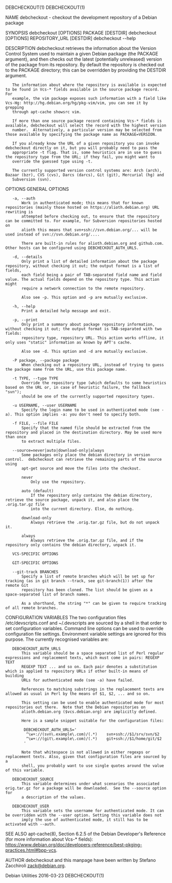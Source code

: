 DEBCHECKOUT(1)                                                                                                                      DEBCHECKOUT(1)

NAME
       debcheckout - checkout the development repository of a Debian package

SYNOPSIS
       debcheckout [OPTIONS] PACKAGE [DESTDIR]
       debcheckout [OPTIONS] REPOSITORY_URL [DESTDIR]
       debcheckout --help

DESCRIPTION
       debcheckout retrieves the information about the Version Control System used to maintain a given Debian package (the PACKAGE argument), and
       then checks out the latest (potentially unreleased) version of the package from its repository.  By default the repository is checked out
       to the PACKAGE directory; this can be overridden by providing the DESTDIR argument.

       The information about where the repository is available is expected to be found in Vcs-* fields available in the source package record. For
       example, the vim package exposes such information with a field like Vcs-Hg: http://hg.debian.org/hg/pkg-vim/vim, you can see it by grepping
       through apt-cache showsrc vim.

       If more than one source package record containing Vcs-* fields is available, debcheckout will select the record with the highest version
       number.  Alternatively, a particular version may be selected from those available by specifying the package name as PACKAGE=VERSION.

       If you already know the URL of a given repository you can invoke debcheckout directly on it, but you will probably need to pass the
       appropriate -t flag. That is, some heuristics are in use to guess the repository type from the URL; if they fail, you might want to
       override the guessed type using -t.

       The currently supported version control systems are: Arch (arch), Bazaar (bzr), CVS (cvs), Darcs (darcs), Git (git), Mercurial (hg) and
       Subversion (svn).

OPTIONS
       GENERAL OPTIONS

       -a, --auth
           Work in authenticated mode; this means that for known repositories (mainly those hosted on https://alioth.debian.org) URL rewriting is
           attempted before checking out, to ensure that the repository can be committed to. For example, for Subversion repositories hosted on
           alioth this means that svn+ssh://svn.debian.org/... will be used instead of svn://svn.debian.org/....

           There are built-in rules for alioth.debian.org and github.com. Other hosts can be configured using DEBCHECKOUT_AUTH_URLS.

       -d, --details
           Only print a list of detailed information about the package repository, without checking it out; the output format is a list of fields,
           each field being a pair of TAB-separated field name and field value. The actual fields depend on the repository type. This action might
           require a network connection to the remote repository.

           Also see -p. This option and -p are mutually exclusive.

       -h, --help
           Print a detailed help message and exit.

       -p, --print
           Only print a summary about package repository information, without checking it out; the output format is TAB-separated with two fields:
           repository type, repository URL. This action works offline, it only uses "static" information as known by APT's cache.

           Also see -d. This option and -d are mutually exclusive.

       -P package, --package package
           When checking out a repository URL, instead of trying to guess the package name from the URL, use this package name.

       -t TYPE, --type TYPE
           Override the repository type (which defaults to some heuristics based on the URL or, in case of heuristic failure, the fallback "svn");
           should be one of the currently supported repository types.

       -u USERNAME, --user USERNAME
           Specify the login name to be used in authenticated mode (see -a). This option implies -a: you don't need to specify both.

       -f FILE, --file FILE
           Specify that the named file should be extracted from the repository and placed in the destination directory. May be used more than once
           to extract multiple files.

       --source=never|auto|download-only|always
           Some packages only place the debian directory in version control.  debcheckout can retrieve the remaining parts of the source using
           apt-get source and move the files into the checkout.

           never
               Only use the repository.

           auto (default)
               If the repository only contains the debian directory, retrieve the source package, unpack it, and also place the .orig.tar.gz file
               into the current directory. Else, do nothing.

           download-only
               Always retrieve the .orig.tar.gz file, but do not unpack it.

           always
               Always retrieve the .orig.tar.gz file, and if the repository only contains the debian directory, unpack it.

       VCS-SPECIFIC OPTIONS

       GIT-SPECIFIC OPTIONS

       --git-track BRANCHES
           Specify a list of remote branches which will be set up for tracking (as in git branch --track, see git-branch(1)) after the remote Git
           repository has been cloned. The list should be given as a space-separated list of branch names.

           As a shorthand, the string "*" can be given to require tracking of all remote branches.

CONFIGURATION VARIABLES
       The two configuration files /etc/devscripts.conf and ~/.devscripts are sourced by a shell in that order to set configuration variables.
       Command line options can be used to override configuration file settings. Environment variable settings are ignored for this purpose. The
       currently recognised variables are:

       DEBCHECKOUT_AUTH_URLS
           This variable should be a space separated list of Perl regular expressions and replacement texts, which must come in pairs: REGEXP TEXT
           REGEXP TEXT ... and so on. Each pair denotes a substitution which is applied to repository URLs if other built-in means of building
           URLs for authenticated mode (see -a) have failed.

           References to matching substrings in the replacement texts are allowed as usual in Perl by the means of $1, $2, ... and so on.

           This setting can be used to enable authenticated mode for most repositories out there.  Note that the Debian repositories on
           alioth.debian.org ($vcs.debian.org) are implicitly defined.

           Here is a sample snippet suitable for the configuration files:

            DEBCHECKOUT_AUTH_URLS='
             ^\w+://(svn\.example\.com)/(.*)    svn+ssh://$1/srv/svn/$2
             ^\w+://(git\.example\.com)/(.*)    git+ssh://$1/home/git/$2
            '

           Note that whitespace is not allowed in either regexps or replacement texts. Also, given that configuration files are sourced by a
           shell, you probably want to use single quotes around the value of this variable.

       DEBCHECKOUT_SOURCE
           This variable determines under what scenarios the associated orig.tar.gz for a package will be downloaded.  See the --source option for
           a description of the values.

       DEBCHECKOUT_USER
           This variable sets the username for authenticated mode. It can be overridden with the --user option. Setting this variable does not
           imply the use of authenticated mode, it still has to be activated with --auth.

SEE ALSO
       apt-cache(8), Section 6.2.5 of the Debian Developer's Reference (for more information about Vcs-* fields):
       https://www.debian.org/doc/developers-reference/best-pkging-practices.html#bpp-vcs.

AUTHOR
       debcheckout and this manpage have been written by Stefano Zacchiroli <zack@debian.org>.

Debian Utilities                                                    2016-03-23                                                      DEBCHECKOUT(1)
